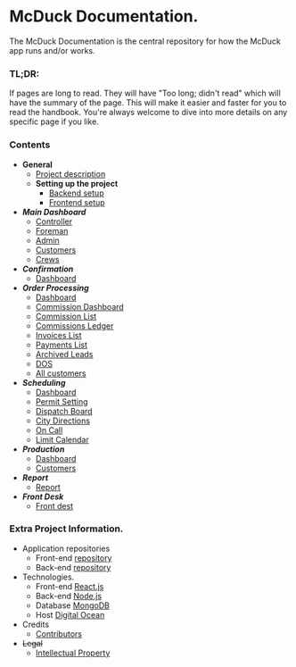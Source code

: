 # McDuck Documentation.

The McDuck Documentation is the central repository for how the McDuck app runs and/or works.

### TL;DR: 
If pages are long to read. They will have "Too long; didn't read" which will have the summary of the page. 
This will make it easier and faster for you to read the handbook. 
You're always welcome to dive into more details on any specific page if you like.

### Contents

* **General**
  * [Project description](/general/description/README.md)
  * **Setting up the project**
    * [Backend setup](/general/project-setup/README.md)
    * [Frontend setup](/general/project-setup/README.md)
* **_Main Dashboard_**
  * [Controller](/main/controller/README.md)
  * [Foreman](/main/foreman/README.md)
  * [Admin](/main/admin/README.md)
  * [Customers](/main/customers/README.md)
  * [Crews](/main/crews/README.md)
* **_Confirmation_**
  * [Dashboard](/confirmation/dashboard/README.md)
* **_Order Processing_**
  * [Dashboard](/orderprocessing/dashboard/README.md)
  * [Commission Dashboard](/orderprocessing/commission-dashboard/README.md)
  * [Commission List](/orderprocessing/commission-list/README.md)
  * [Commissions Ledger](/orderprocessing/code-review/README.md)
  * [Invoices List](/orderprocessing/performance-review/README.md)
  * [Payments List](/orderprocessing/payments-list/README.md)
  * [Archived Leads](/orderprocessing/archived-leads/README.md)
  * [DOS](/orderprocessing/dos/README.md)
  * [All customers](/orderprocessing/all-customers/README.md)
* **_Scheduling_**
  * [Dashboard](/scheduling/dashboard/README.md)
  * [Permit Setting](/scheduling/permit-setting/README.md)
  * [Dispatch Board](/scheduling/permit-setting/README.md)
  * [City Directions](/scheduling/permit-setting/README.md)
  * [On Call](/scheduling/on-call/README.md)
  * [Limit Calendar](/scheduling/limit-calendar/README.md)
* **_Production_**
  * [Dashboard](/production/dashboard/README.md)
  * [Customers](/production/customers/README.md)
* **_Report_**
  * [Report](/report/reports/README.md)
* **_Front Desk_**
  * [Front dest](/frontdesk/customers/README.md)

### Extra Project Information.
* Application repositories
  * Front-end [repository](https://github.com/monergy/mcduck_frontend)
  * Back-end [repository](https://github.com/monergy/McDuck)
* Technologies.
  * Front-end [React.js](https://reactjs.org/)
  * Back-end [Node.js](https://nodejs.org/en/)
  * Database [MongoDB](https://www.mongodb.com/)
  * Host [Digital Ocean](https://docs.digitalocean.com/)
* Credits
  * [Contributors](/credits/README.md)
* ~~Legal~~
  * [Intellectual Property](/legal/intellectual-property/README.md)

